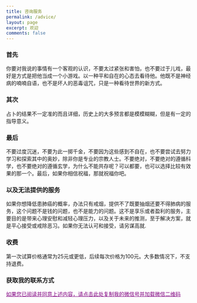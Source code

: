 ```yaml
---
title: 咨询服务
permalink: /advice/
layout: page
excerpt: 欢迎
comments: false
---
```


### 首先

 你要对我说的事情有一个客观的认识，不要太过紧张和害怕，也不要过于儿戏，最好是方式是把他当成一个小游戏。以一种平和自在的心态去看待他。他既不是神经病的喃喃自语，也不是坏人的恶毒诅咒，只是一种看待世界的新方式。

### 其次

占卜的结果不一定准的而且详细，历史上的大多预言都是模模糊糊，但是有一定的指导意义。

### 最后

不要过度沉迷，不要为此一掷千金，不要因为这些感到不自在，也不要尝试去努力学习和探索其中的奥妙，除非你是专业的宗教人士。不要绝对，不要绝对的遵循科学，也不要绝对的遵循玄学，为什么不能共存呢？可以都要，也可以选择比较有效果的那一个。最后，如果你相信祝福，那就祝福你吧。

### 以及无法提供的服务

如果你想降低患肺癌的概率，办法只有戒烟，提供不了既要抽烟还要不得肺病的服务，这个问题不是钱的问题，也不是能力的问题。这不是享乐或者盈利的服务，主要目的是带来心理安慰和减轻心理压力，以及关于未来的推测，至于解决方案，就是平心接受或戒除恶习。如果你无法认可和接受，请另谋高就.

### 收费
第一次试算价格通常为25元或更低，后续每次价格为100元。大多数情况下，不支持退费。


### 获取我的联系方式

<span style="cursor: pointer; text-decoration: underline; color: purple;" onclick="copyText()">如果您已阅读并同意上述内容，请点击此处复制我的微信号并加载微信二维码</span>
<div id="image-container"></div><div id="image-container"></div>

<script>
    function copyText() {
        const text = 'e233233a';
        navigator.clipboard.writeText(text)
            .then(() => {
                console.log('Text copied to clipboard: ' + text);
             const imageContainer = document.getElementById('image-container');
                imageContainer.innerHTML = '<img src="https://img-4l1.pages.dev/240302/1709377781043.png" alt="Image">';
                alert('已成功复制我的微信号: ' + text);
            })
            .catch(err => {
                console.error('Failed to copy text: ', err);
                alert('复制失败，不过你可以查看二维码或记忆我的微信号 ' + text);
                const imageContainer = document.getElementById('image-container');
                imageContainer.innerHTML = '<img src="https://img-4l1.pages.dev/240302/1709377781043.png" alt="Image">';
            });
     
    }
</script>
